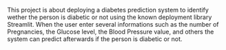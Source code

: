 This project is about deploying a diabetes prediction system to identify wether the person is diabetic or not using the known deployment library Streamlit.
When the user enter several informations such as the number of Pregnancies, the Glucose level, the Blood Pressure value, and others the system can predict afterwards if the person is diabetic or not.
